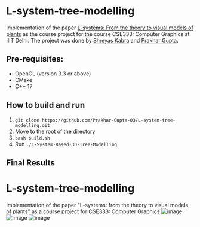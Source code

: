 # L-system-tree-modelling
Implementation of the paper [L-systems: From the theory to visual models of plants](http://algorithmicbotany.org/papers/l-sys.csiro96.pdf) as the course project for the course CSE333: Computer Graphics at IIIT Delhi. The project was done by [Shreyas Kabra](https://github.com/shreyas21563/) and [Prakhar Gupta](https://github.com/Prakhar-Gupta-03/).

## Pre-requisites: 
* OpenGL (version 3.3 or above)
* CMake
* C++ 17

## How to build and run 
1. `git clone https://github.com/Prakhar-Gupta-03/L-system-tree-modelling.git`
2. Move to the root of the directory 
3. `bash build.sh`
4. Run `./L-System-Based-3D-Tree-Modelling`

## Final Results

# L-system-tree-modelling
Implementation of the paper "L-systems: from the theory to visual models of plants" as a course project for CSE333: Computer Graphics
![image](https://github.com/Prakhar-Gupta-03/L-system-tree-modelling/assets/108022785/71fea13f-dc2e-4256-b056-368c01b494c6)
![image](https://github.com/Prakhar-Gupta-03/L-system-tree-modelling/assets/108022785/9e83c502-67bc-48ed-a4da-5da401759d37)
![image](https://github.com/Prakhar-Gupta-03/L-system-tree-modelling/assets/108022785/6145f6ca-533c-45fd-aab7-9f1a504d80e5)





<!-- ![image](https://github.com/Prakhar-Gupta-03/L-system-tree-modelling/assets/108022785/96a1b434-2a41-445d-a04e-070a7de3210a)
![image](https://github.com/Prakhar-Gupta-03/L-system-tree-modelling/assets/108022785/ee5444d5-4106-4e36-8e00-9554cafe063f)
![image](https://github.com/Prakhar-Gupta-03/L-system-tree-modelling/assets/108022785/02e2dfc1-a1c9-4aa4-a7c3-560aa353f4c7) -->
